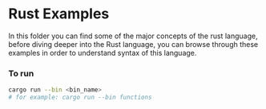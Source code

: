 # Rust Examples
In this folder you can find some of the major concepts of the rust language, before diving deeper into the Rust language, you can browse through these examples in order to understand syntax of this language.

### To run
```bash
cargo run --bin <bin_name>
# for example: cargo run --bin functions
```
